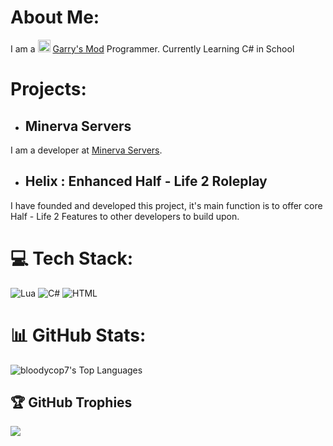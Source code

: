 # About Me:
I am a <img src="https://files.facepunch.com/garry/822e60dc-c931-43e4-800f-cbe010b3d4cc.png" width="20px"/> [Garry's Mod](https://store.steampowered.com/app/4000/Garrys_Mod/) Programmer.
Currently Learning C# in School
# Projects:
*  ## Minerva Servers
  I am a developer at [Minerva Servers](https://discord.gg/PayC7BpwQE).
*  ## Helix : Enhanced Half - Life 2 Roleplay
  I have founded and developed this project, it's main function is to offer core Half - Life 2 Features to other developers to build upon.

# 💻 Tech Stack:
![Lua](https://img.shields.io/badge/lua-%232C2D72.svg?style=for-the-badge&logo=lua&logoColor=white)
![C#](https://img.shields.io/badge/csharp-%232C2D72.svg?style=for-the-badge&logo=csharp&logoColor=orange)
![HTML](https://img.shields.io/badge/html-%232C2D72.svg?style=for-the-badge&logo=html&logoColor=orange)
# 📊 GitHub Stats:
![bloodycop7's Top Languages](https://github-readme-stats.vercel.app/api/top-langs/?username=bloodycop7&theme=vue-dark&show_icons=true&hide_border=true&layout=compact)

## 🏆 GitHub Trophies
![](https://github-profile-trophy.vercel.app/?username=bloodycop7&theme=github_dark_dimmed&no-frame=false&no-bg=false&margin-w=4)
